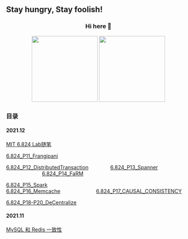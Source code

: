 ## Stay hungry, Stay foolish!

<div align="center">

  ### Hi here 👋
  
  <img height="180em" src="https://github-readme-stats.vercel.app/api?username=zhuxt2015&show_icons=true&theme=radical&include_all_commits=true&count_private=true"/>
  <img height="180em" src="https://github-readme-stats.vercel.app/api/top-langs/?username=zhuxt2015&layout=compact&langs_count=8&theme=radical"/>
</div>


### 目录

#### 2021.12

[MIT 6.824 Lab随笔](https://zombee0.github.io/202112/mit6.824Lab随笔.html)

[6.824_P11_Frangipani](https://zombee0.github.io/202112/6.824_P11_Frangipani.html) 

[6.824_P12_DistributedTransaction](https://zombee0.github.io/202112/6.824_P12_DistributedTransaction.html) &ensp;&ensp;&ensp;&ensp;&ensp;&ensp;&ensp;&ensp;[6.824_P13_Spanner](https://zombee0.github.io/202112/6.824_P13_Spanner.html) &ensp;&ensp;&ensp;&ensp;&ensp;&ensp;&ensp;&ensp;&ensp;&ensp;&ensp;&ensp;&ensp;&ensp;[6.824_P14_FaRM](https://zombee0.github.io/202112/6.824_P14_FaRM.html)                                      

[6.824_P15_Spark](https://zombee0.github.io/202112/6.824_P15_Spark.html) &ensp;&ensp;&ensp;&ensp;&ensp;&ensp;&ensp;&ensp;&ensp;&ensp;&ensp;&ensp;&ensp;&ensp;&ensp;&ensp;&ensp;&ensp;&ensp;&ensp;&ensp;&ensp;&ensp;&ensp;&ensp;[6.824_P16_Memcache](https://zombee0.github.io/202112/6.824_P16_Memcache.html)&ensp;&ensp;&ensp;&ensp;&ensp;&ensp;&ensp;&ensp;&ensp;&ensp;&ensp;&ensp;&ensp;&ensp;[6.824_P17_CAUSAL_CONSISTENCY](https://zombee0.github.io/202112/6.824_P17_CAUSAL_CONSISTENCY.html)

[6.824_P18-P20_DeCentralize](https://zombee0.github.io/202112/6.824_P18-P20_DeCentralize.html) &ensp;

#### 2021.11

[MySQL 和 Redis 一致性](https://zombee0.github.io/202111/MySQL和Redis一致性.html)

